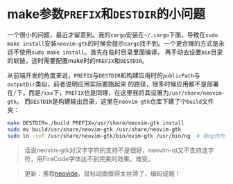 # make参数`PREFIX`和`DESTDIR`的小问题

一个很小的问题，最近才留意到。我的`cargo`安装在`~/.cargo`下面，导致在`sudo make install`安装`neovim-gtk`的时候会提示`cargo`找不到。一个更合理的方式是永远不使用`sudo make install`。首先在临时目录里面编译，
再手动去设置`bin`目录的软链，这时需要配置make时的`PREFIX`和`DESTDIR`。

从前端开发的角度来说，`PREFIX`与`DESTDIR`和构建应用时的`publicPath`与`outputDir`类似，前者说明应用实际要跑起来
的路径，很多时候应用都不是部署在`/`下，而是`/xxx`下，`PREFIX`也是同理，在这里我将其设置为`/usr/share/neovim-gtk`。
而`DESTDIR`是构建输出目录，这里在`neovim-gtk`仓库下建了个`build`文件夹：

```bash
make DESTDIR=./build PREFIX=/usr/share/neovim-gtk install
sudo mv build/usr/share/neovim-gtk /usr/share/neovim-gtk
sudo ln -svf /usr/share/neovim-gtk/bin/nvim-gtk /usr/bin/ng  # 用ng作为快捷命令
```

> 话说neovim-gtk对汉字字符的支持不是很好，neovim-qt又不支持连字符，用FiraCode字体达不到完美的效果，难受。

> 更新：推荐[neovide](https://neovide.dev/index.html)，鼠标动画做得太丝滑了，编码成瘾！
